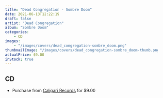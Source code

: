 ```yaml
---
title: "Dead Congregation - Sombre Doom"
date: 2021-06-13T12:22:19
draft: false
artist: "Dead Congregation"
album: "Sombre Doom"
categories:
    - CD
images:
    - "/images/covers/dead_congregation-sombre_doom.png"
thumbnailImage: "/images/covers/dead_congregation-sombre_doom-thumb.png"
actualPrice: $9.00
inStock: true
---
```


## CD
* Purchase from [Caligari Records](https://caligarirecords.storenvy.com/products/31782130-dead-congregation-sombre-doom-cd) for $9.00

